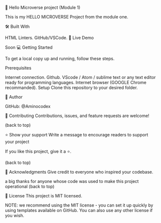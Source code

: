 📖 Hello Microverse project (Module 1)

This is my HELLO MICROVERSE Project from the module one.

🛠 Built With

HTML
Linters.
GitHub/VSCode.
🚀 Live Demo

Soon
💻 Getting Started

To get a local copy up and running, follow these steps.

Prerequisites

Internet connection.
Github.
VScode / Atom / sublime text or any text editor ready for programming languages.
Internet browser (GOOGLE Chrome recommanded).
Setup Clone this repository to your desired folder.

👤 Author

GitHub: @Aminocodex

🤝 Contributing Contributions, issues, and feature requests are welcome!

(back to top)

⭐️ Show your support Write a message to encourage readers to support your project

If you like this project, give it a ⭐️.

(back to top)

🙏 Acknowledgments Give credit to everyone who inspired your codebase.

a big thanks for anyone whose code was used to make this project operational
(back to top)

📝 License This project is MIT licensed.

NOTE: we recommend using the MIT license - you can set it up quickly by using templates available on GitHub. You can also use any other license if you wish.
